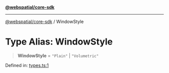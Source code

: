 [**@webspatial/core-sdk**](../README.md)

***

[@webspatial/core-sdk](../globals.md) / WindowStyle

# Type Alias: WindowStyle

> **WindowStyle** = `"Plain"` \| `"Volumetric"`

Defined in: [types.ts:1](https://github.com/webspatial/webspatial-sdk/blob/4b99b8c118df67a102dd2d333c40fa2b5e426143/core/src/core/types.ts#L1)
